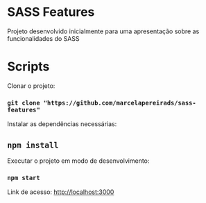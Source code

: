 # SASS Features

Projeto desenvolvido inicialmente para uma apresentação sobre as funcionalidades do SASS

# Scripts

Clonar o projeto:
###  `git clone "https://github.com/marcelapereirads/sass-features"`

Instalar as dependências necessárias:
##  `npm install`

Executar o projeto em modo de desenvolvimento:
### `npm start`

Link de acesso: [http://localhost:3000](http://localhost:3000)